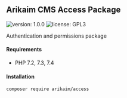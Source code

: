 ## Arikaim CMS Access Package
![version: 1.0.0](https://img.shields.io/github/release/arikaim/access.svg)
![license: GPL3](https://img.shields.io/badge/License-GPLv3-blue.svg)
     
Authentication and permissions package
     

#### Requirements 
  * PHP 7.2, 7.3, 7.4


#### Installation

```sh
composer require arikaim/access
```
